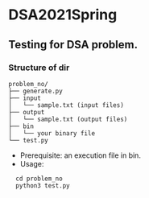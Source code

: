 # DSA2021Spring

## Testing for DSA problem.
### Structure of dir
```
problem_no/
├── generate.py
├── input
│   └── sample.txt (input files)
├── output
│   └── sample.txt (output files)
├── bin
│   └── your binary file
└── test.py
```
- Prerequisite: an execution file in bin.
- Usage:
```
  cd problem_no
  python3 test.py
```
